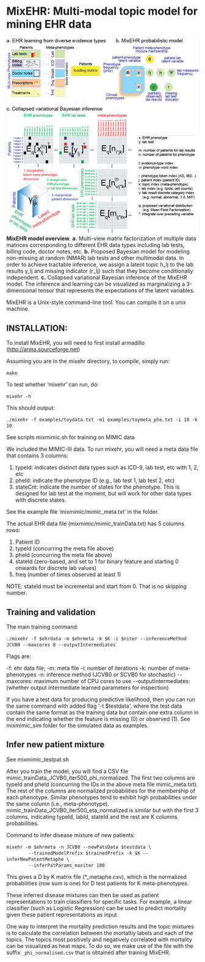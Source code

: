 # MixEHR: Multi-modal topic model for mining EHR data

 
![mixehr](images/mixehr_overview.png)
**MixEHR model overview**. **a.** Multi-view matrix factorization of multiple data matrices corresponding to different EHR data types including lab tests, billing code, doctor notes, etc. **b.** Proposed Bayesian model for modeling non-missing at random (NMAR) lab tests and other multimodal data. In order to achieve tractable inference, we assign a latent topic h_lj to the lab results y_lj and missing indicator (r_lj) such that they become conditionally independent. **c.** Collapsed variational Bayesian inference of the MixEHR model. The inference and learning can be visualized as marginalizing a 3-dimensional tensor that represents the expectations of the latent variables.


MixEHR is a Unix-style command-line tool. You can compile it on a unix machine. 

## INSTALLATION:

To install MixEHR, you will need to first install armadillo (http://arma.sourceforge.net)

Assuming you are in the mixehr directory, to compile, simply run:
```
make
```

To test whether ‘mixehr’ can run, do: 
```
mixehr -h
```
This should output:
```
./mixehr -f examples/toydata.txt -m1 examples/toymeta_phe.txt -i 10 -k 10
```

See scripts mixmimic.sh for training on MIMIC data

We included the MIMIC-III data. To run mixehr, you will need a meta data file that contains 3 columns: 

1. typeId: indicates distinct data types such as ICD-9, lab test, etc with 1, 2, etc
2. pheId: indicate the phenotype ID (e.g., lab test 1, lab test 2, etc)
3. stateCnt: indicate the number of states for the phenotype. This is designed for lab test at the moment, but will work for other data types with discrete states.

See the example file ‘mixmimic/mimic_meta.txt’ in the folder.

The actual EHR data file (mixmimic/mimic_trainData.txt) has 5 columns rows:

1. Patient ID
2. typeId (concurring the meta file above)
3. pheId (concurring the meta file above)
4. stateId (zero-based, and set to 1 for binary feature and starting 0 onwards for discrete lab values)
5. freq (number of times observed at least 1)

NOTE: stateId must be incremental and start from 0. That is no skipping number. 

## Training and validation
The main training command:
```
./mixehr -f $ehrdata -m $ehrmeta -k $K -i $niter --inferenceMethod JCVB0 --maxcores 8 --outputIntermediates 
```

Flags are:

-f: ehr data file;
-m: meta file
-i: number of iterations
-k: number of meta-phenotypes
-n: inference method (JCVB0 or SCVB0 for stochastic)
--maxcores: maximum number of CPU cores to use
--outputIntermediates: (whether output intermediate learned parameters for inspection)

If you have a test data for producing predictive likelihood, then you can run the same command with added flag '-t $testdata', where the test data contain the same format as the training data but contain one extra column in the end indicating whether the feature is missing (0) or observed (1). See mixmimic_sim folder for the simulated data as examples.


## Infer new patient mixture
See mixmimic_testpat.sh

After you train the model, you will find a CSV file mimic_trainData_JCVB0_iter500_phi_normalized. The first two columns are typeId and pheId (concurring the IDs in the above meta file mimic_meta.txt). The rest of the columns are normalized probabilities for the membership of each phenotype. Similar phenotypes tend to exhibit high probabilities under the same column (i.e., meta-phenotype). mimic_trainData_JCVB0_iter500_eta_normalized is similar but with the first 3 columns, indicating typeId, labId, stateId and the rest are K columns probabilities.


Command to infer disease mixture of new patients:
```
mixehr -m $ehrmeta -n JCVB0 --newPatsData $testdata \
        --trainedModelPrefix $trainedPrefix -k $K --inferNewPatentMetaphe \
        --inferPatParams_maxiter 100
```
This gives a D by K matrix file (*_metaphe.csv), which is the normalized probabilities (row sum is one) for D test patients for K meta-phenotypes.

These inferred disease mixtures can then be used as patient representations to train classifiers for specific tasks. For example, a linear classifier (such as Logistic Regression) can be used to predict mortality given these patient representations as input. 

One way to interpret the mortality prediction results and the topic mixtures is to calculate the correlation between the mortaltiy labels and each of the topics. The topics most positively and negatively correlated with mortality can be visualized as heat maps. To do so, we make use of the file with the suffix  `_phi_normalised.csv` that is obtained after training MixEHR. 
